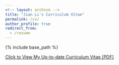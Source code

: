 ```yaml
---
<!-- layout: archive -->
title: "Jian Li's Curriculum Vitae"
permalink: /cv/
author_profile: true
redirect_from:
  - /resume
---
```


{% include base_path %}

[Click to View My Up-to-date Curriculum Vitae [PDF]](http://lijian.ac.cn/files/lijian_cv.pdf)
